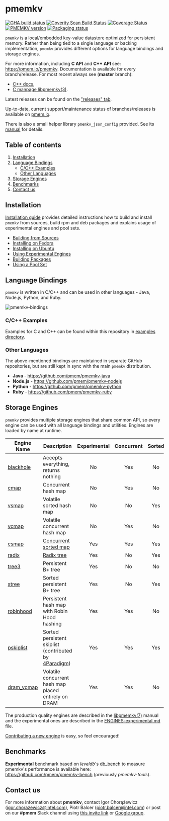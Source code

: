 # **pmemkv**

[![GHA build status](https://github.com/pmem/pmemkv/workflows/pmemkv/badge.svg?branch=master)](https://github.com/pmem/pmemkv/actions)
[![Coverity Scan Build Status](https://scan.coverity.com/projects/18408/badge.svg)](https://scan.coverity.com/projects/pmem-pmemkv)
[![Coverage Status](https://codecov.io/github/pmem/pmemkv/coverage.svg?branch=master)](https://codecov.io/gh/pmem/pmemkv/branch/master)
[![PMEMKV version](https://img.shields.io/github/tag/pmem/pmemkv.svg)](https://github.com/pmem/pmemkv/releases/latest)
[![Packaging status](https://repology.org/badge/tiny-repos/pmemkv.svg)](https://repology.org/project/pmemkv/versions)

`pmemkv` is a local/embedded key-value datastore optimized for persistent memory.
Rather than being tied to a single language or backing implementation, `pmemkv`
provides different options for language bindings and storage engines.

For more information, including **C API** and **C++ API** see: https://pmem.io/pmemkv.
Documentation is available for every branch/release. For most recent always see (**master** branch):
 * [C++ docs](https://pmem.io/pmemkv/master/doxygen/index.html),
 * [C manpage libpmemkv(3)](https://pmem.io/pmemkv/master/manpages/libpmemkv.3.html).

Latest releases can be found on the ["releases" tab](https://github.com/pmem/pmemkv/releases).

Up-to-date, current support/maintenance status of branches/releases is available on
[pmem.io](https://pmem.io/pmemkv/index.html#releases-support-status).

There is also a small helper library `pmemkv_json_config` provided.
See its [manual](doc/libpmemkv_json_config.3.md) for details.

## Table of contents
1. [Installation](#installation)
2. [Language Bindings](#language-bindings)
    - [C/C++ Examples](#cc-examples)
    - [Other Languages](#other-languages)
3. [Storage Engines](#storage-engines)
4. [Benchmarks](#benchmarks)
5. [Contact us](#contact-us)

## Installation

[Installation guide](INSTALLING.md)
provides detailed instructions how to build and install `pmemkv` from sources,
build rpm and deb packages and explains usage of experimental engines and pool sets.

- [Building from Sources](INSTALLING.md#building-from-sources)
- [Installing on Fedora](INSTALLING.md#installing-on-fedora)
- [Installing on Ubuntu](INSTALLING.md#installing-on-ubuntu)
- [Using Experimental Engines](INSTALLING.md#using-experimental-engines)
- [Building Packages](INSTALLING.md#building-packages)
- [Using a Pool Set](INSTALLING.md#using-a-pool-set)

## Language Bindings

`pmemkv` is written in C/C++ and can be used in other languages - Java, Node.js,
Python, and Ruby.

![pmemkv-bindings](https://user-images.githubusercontent.com/12031346/65962933-ff6bfc00-e459-11e9-9552-d6326e9c0684.png)

### C/C++ Examples

Examples for C and C++ can be found within this repository in [examples directory](./examples/).

### Other Languages

The above-mentioned bindings are maintained in separate GitHub repositories, but are still kept in sync with the main `pmemkv` distribution.

* **Java** - https://github.com/pmem/pmemkv-java
* **Node.js** - https://github.com/pmem/pmemkv-nodejs
* **Python** - https://github.com/pmem/pmemkv-python
* **Ruby** - https://github.com/pmem/pmemkv-ruby

## Storage Engines

`pmemkv` provides multiple storage engines that share common API, so every engine can be used with
all language bindings and utilities. Engines are loaded by name at runtime.

| Engine Name  | Description | Experimental | Concurrent | Sorted |
| ------------ | ----------- | :-------------: | :-----------: | :-------: |
| [blackhole](doc/libpmemkv.7.md#blackhole) | Accepts everything, returns nothing | No | Yes | No |
| [cmap](doc/libpmemkv.7.md#cmap) | Concurrent hash map | No | Yes | No |
| [vsmap](doc/libpmemkv.7.md#vsmap) | Volatile sorted hash map | No | No | Yes |
| [vcmap](doc/libpmemkv.7.md#vcmap) | Volatile concurrent hash map | No | Yes | No |
| [csmap](doc/ENGINES-experimental.md#csmap) | [Concurrent sorted map](https://pmem.io/libpmemobj-cpp/master/doxygen/classpmem_1_1obj_1_1experimental_1_1concurrent__map.html) | Yes | Yes | Yes |
| [radix](doc/ENGINES-experimental.md#radix) | [Radix tree](https://pmem.io/libpmemobj-cpp/master/doxygen/classpmem_1_1obj_1_1experimental_1_1radix__tree.html) | Yes | No | Yes |
| [tree3](doc/ENGINES-experimental.md#tree3) | Persistent B+ tree | Yes | No | No |
| [stree](doc/ENGINES-experimental.md#stree) | Sorted persistent B+ tree | Yes | No | Yes |
| [robinhood](doc/ENGINES-experimental.md#robinhood) | Persistent hash map with Robin Hood hashing | Yes | Yes | No |
| [pskiplist](doc/ENGINES-experimental.md#pskiplist) | Sorted persistent skiplist (contributed by [4Paradigm](https://github.com/4paradigm/pskiplist))| Yes | Yes | Yes |
| [dram_vcmap](doc/ENGINES-testing.md#dram_vcmap) | Volatile concurrent hash map placed entirely on DRAM | Yes | Yes | No |

The production quality engines are described in the [libpmemkv(7)](doc/libpmemkv.7.md#engines) manual
and the experimental ones are described in the [ENGINES-experimental.md](doc/ENGINES-experimental.md) file.

[Contributing a new engine](CONTRIBUTING.md#creating-new-engines) is easy, so feel encouraged!

## Benchmarks

**Experimental** benchmark based on *leveldb*'s [db_bench](https://github.com/google/leveldb/blob/master/benchmarks/db_bench.cc)
to measure pmemkv's performance is available here:
https://github.com/pmem/pmemkv-bench (previously *pmemkv-tools*).

## Contact us
For more information about **pmemkv**, contact Igor Chorążewicz (igor.chorazewicz@intel.com),
Piotr Balcer (piotr.balcer@intel.com) or post on our **#pmem** Slack channel using
[this invite link](https://join.slack.com/t/pmem-io/shared_invite/enQtNzU4MzQ2Mzk3MDQwLWQ1YThmODVmMGFkZWI0YTdhODg4ODVhODdhYjg3NmE4N2ViZGI5NTRmZTBiNDYyOGJjYTIyNmZjYzQxODcwNDg) or [Google group](https://groups.google.com/group/pmem).
